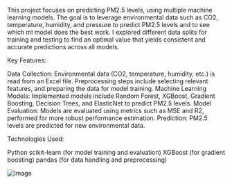 This project focuses on predicting PM2.5 levels, using multiple machine learning models. The goal is to leverage environmental data such as CO2, temperature, humidity, and pressure to predict PM2.5 levels and to see which ml model does the best work. I explored different data splits for training and testing to find an optimal value that yields consistent and accurate predictions across all models.

Key Features:

Data Collection: Environmental data (CO2, temperature, humidity, etc.) is read from an Excel file. Preprocessing steps include selecting relevant features, and preparing the data for model training.
Machine Learning Models: Implemented models include Random Forest, XGBoost, Gradient Boosting, Decision Trees, and ElasticNet to predict PM2.5 levels.
Model Evaluation: Models are evaluated using metrics such as MSE and R2, performed for more robust performance estimation.
Prediction: PM2.5 levels are predicted for new environmental data.

Technologies Used:

Python
scikit-learn (for model training and evaluation)
XGBoost (for gradient boosting)
pandas (for data handling and preprocessing)

![image](https://github.com/user-attachments/assets/e9f53b09-f8e5-48f9-831d-3d92c0eb6bcb)
